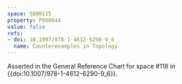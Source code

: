 ```yaml
---
space: S000115
property: P000044
value: false
refs:
- doi: 10.1007/978-1-4612-6290-9_6
  name: Counterexamples in Topology
---
```


Asserted in the General Reference Chart for space #118 in
{{doi:10.1007/978-1-4612-6290-9_6}}.
